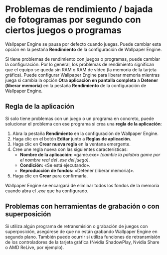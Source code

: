 # Problemas de rendimiento / bajada de fotogramas por segundo con ciertos juegos o programas

Wallpaper Engine se pausa por defecto cuando juegas. Puede cambiar esta opción en la pestaña **Rendimiento** de la configuración de Wallpaper Engine.

Si tiene problemas de rendimiento con juegos o programas, puede cambiar la configuración. Por lo general, los problemas de rendimiento significan que el equipo se queda sin RAM o RAM de vídeo (la memoria de la tarjeta gráfica). Puede configurar Wallpaper Engine para liberar memoria mientras juega si cambia la opción **Otra aplicación en pantalla completa** a **Detener (liberar memoria)** en la pestaña **Rendimiento** de la configuración de Wallpaper Engine.

## Regla de la aplicación

Si solo tiene problemas con un juego o un programa en concreto, puede solucionar el problema con ese programa si crea una **regla de la aplicación**:

1. Abra la pestaña **Rendimiento** en la configuración de Wallpaper Engine.
2. Haga clic en el botón **Editar** junto a **Reglas de aplicación**.
3. Haga clic en **Crear nueva regla** en la ventana emergente.
4. Cree une regla nueva con las siguientes características:
    * **Nombre de la aplicación:** «game.exe» *(cambie la palabra game por el nombre real del .exe del juego)*.
    * **Condición:** «Se está ejecutando».
    * **Reproducción de fondos:** «Detener (liberar memoria)».
5. Haga clic en **Crear** para confirmarla.

Wallpaper Engine se encargará de eliminar todos los fondos de la memoria cuando abra el *.exe* que ha configurado.

## Problemas con herramientas de grabación o con superposición

Si utiliza algún programa de retransmisión o grabación de juegos con superposición, asegúrese de que no están grabando Wallpaper Engine en segundo plano. También puede ocurrir si utiliza funciones de retransmisión de los controladores de la tarjeta gráfica (Nvidia ShadowPlay, Nvidia Share o AMD ReLive, por ejemplo).
